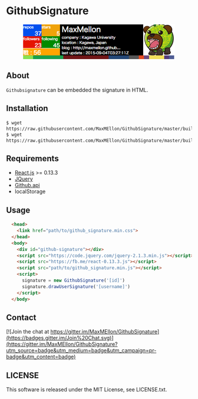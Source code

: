 # GithubSignature

<p align='center'>
  <img src='./img/sample.png' />
</p>

## About

`Githubsignature` can be embedded the signature in HTML.

## Installation

```
$ wget https://raw.githubusercontent.com/MaxMEllon/GithubSignature/master/build/styles/github_signature.min.css
$ wget https://raw.githubusercontent.com/MaxMEllon/GithubSignature/master/build/scripts/github_signature.min.js
```

## Requirements

- [React.js](http://facebook.github.io/react/) >= 0.13.3
- [JQuery](https://code.jquery.com/jquery-2.1.3.min.js)
- [Github.api](https://api.github.com)
- localStorage

## Usage

```html
  <head>
    <link href="path/to/github_signature.min.css">
  </head>
  <body>
    <div id="github-signature"></div>
    <script src="https://code.jquery.com/jquery-2.1.3.min.js"></script>
    <script src="https://fb.me/react-0.13.3.js"></script>
    <script src="path/to/github_signature.min.js"></script>
    <script>
      signature = new GithubSignature('[id]')
      signature.drawUserSignature('[username]')
    </script>
  </body>
```

## Contact

[![Join the chat at https://gitter.im/MaxMEllon/GithubSignature](https://badges.gitter.im/Join%20Chat.svg)](https://gitter.im/MaxMEllon/GithubSignature?utm_source=badge&utm_medium=badge&utm_campaign=pr-badge&utm_content=badge)

## LICENSE

This software is released under the MIT License, see LICENSE.txt.
